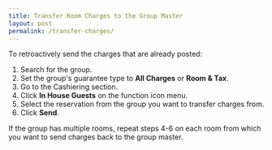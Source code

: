 ```yaml
---
title: Transfer Room Charges to the Group Master
layout: post
permalink: /transfer-charges/
---
```


To retroactively send the charges that are already posted:

1. Search for the group.
2. Set the group's guarantee type to **All Charges** or **Room & Tax**.
3. Go to the Cashiering section.
4. Click **In House Guests** on the function icon menu.
5. Select the reservation from the group you want to transfer charges from.
6. Click **Send**.

If the group has multiple rooms, repeat steps 4-6 on each room from which you want to send charges
back to the group master. 
